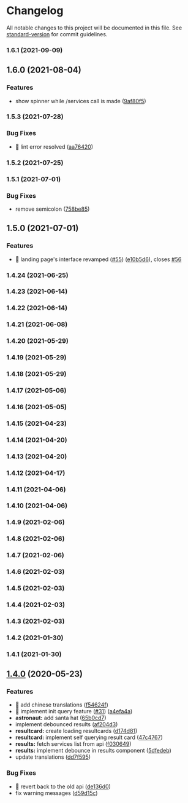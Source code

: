 # Changelog

All notable changes to this project will be documented in this file. See [standard-version](https://github.com/conventional-changelog/standard-version) for commit guidelines.

### 1.6.1 (2021-09-09)

## 1.6.0 (2021-08-04)


### Features

* show spinner while /services call is made ([9af80f5](https://github.com/instantusername/instant-username-search/commit/9af80f58592bf7bd75d6febf4690842b4b80e336))

### 1.5.3 (2021-07-28)


### Bug Fixes

* 🐛 lint error resolved ([aa76420](https://github.com/instantusername/instant-username-search/commit/aa76420b719ef492c6cf4281233bc4b0b2a1d849))

### 1.5.2 (2021-07-25)

### 1.5.1 (2021-07-01)


### Bug Fixes

* remove semicolon ([758be85](https://github.com/instant-username-search/instant-username-search/commit/758be85fa0c2b675eae13bac9e15417f011590e4))

## 1.5.0 (2021-07-01)


### Features

* 🎸 landing page's interface revamped ([#55](https://github.com/instant-username-search/instant-username-search/issues/55)) ([e10b5d6](https://github.com/instant-username-search/instant-username-search/commit/e10b5d6e032dcf3f503e3d9792b9498fcbe14ab9)), closes [#56](https://github.com/instant-username-search/instant-username-search/issues/56)

### 1.4.24 (2021-06-25)

### 1.4.23 (2021-06-14)

### 1.4.22 (2021-06-14)

### 1.4.21 (2021-06-08)

### 1.4.20 (2021-05-29)

### 1.4.19 (2021-05-29)

### 1.4.18 (2021-05-29)

### 1.4.17 (2021-05-06)

### 1.4.16 (2021-05-05)

### 1.4.15 (2021-04-23)

### 1.4.14 (2021-04-20)

### 1.4.13 (2021-04-20)

### 1.4.12 (2021-04-17)

### 1.4.11 (2021-04-06)

### 1.4.10 (2021-04-06)

### 1.4.9 (2021-02-06)

### 1.4.8 (2021-02-06)

### 1.4.7 (2021-02-06)

### 1.4.6 (2021-02-03)

### 1.4.5 (2021-02-03)

### 1.4.4 (2021-02-03)

### 1.4.3 (2021-02-03)

### 1.4.2 (2021-01-30)

### 1.4.1 (2021-01-30)

## [1.4.0](https://github.com/instant-username-search/instant-username-search/compare/v1.3.0...v1.4.0) (2020-05-23)


### Features

* 🎸 add chinese translations ([f54624f](https://github.com/instant-username-search/instant-username-search/commit/f54624f2eb7af195454475f08c98f029dd319a15))
* 🎸 implement init query feature ([#31](https://github.com/instant-username-search/instant-username-search/issues/31)) ([a4efa4a](https://github.com/instant-username-search/instant-username-search/commit/a4efa4ad2295ce0d9b2e48edab84f68dea4c5dbc))
* **astronaut:** add santa hat ([65b0cd7](https://github.com/instant-username-search/instant-username-search/commit/65b0cd73c7b65a588ca734472a3e8cd56b014ca6))
* implement debounced results ([af204d3](https://github.com/instant-username-search/instant-username-search/commit/af204d30b213cdb3e87a37202c65ab414c3fd157))
* **resultcard:** create loading resultcards ([d174d81](https://github.com/instant-username-search/instant-username-search/commit/d174d81fb5bdefa3f2d1ab10d81815e75c03484e))
* **resultcard:** implement self querying result card ([47c4767](https://github.com/instant-username-search/instant-username-search/commit/47c47672a5574c892d41bb26a4fca529e194d89a))
* **results:** fetch services list from api ([f030649](https://github.com/instant-username-search/instant-username-search/commit/f030649b0d97f567e824cb68519f8615c110022b))
* **results:** implement debounce in results component ([5dfedeb](https://github.com/instant-username-search/instant-username-search/commit/5dfedebfd27abc6e09cb1f7948339874c9aebb04))
* update translations ([dd7f595](https://github.com/instant-username-search/instant-username-search/commit/dd7f595a6cb9d2b59390126b563d2a2d0cdb87bb))


### Bug Fixes

* 🐛 revert back to the old api ([de136d0](https://github.com/instant-username-search/instant-username-search/commit/de136d039a8d72b908dfb92be3e4435d4c4cf208))
* fix warning messages ([d59d15c](https://github.com/instant-username-search/instant-username-search/commit/d59d15c1f7a1311b5f4ee71ccb785dd044bf1ef3))
